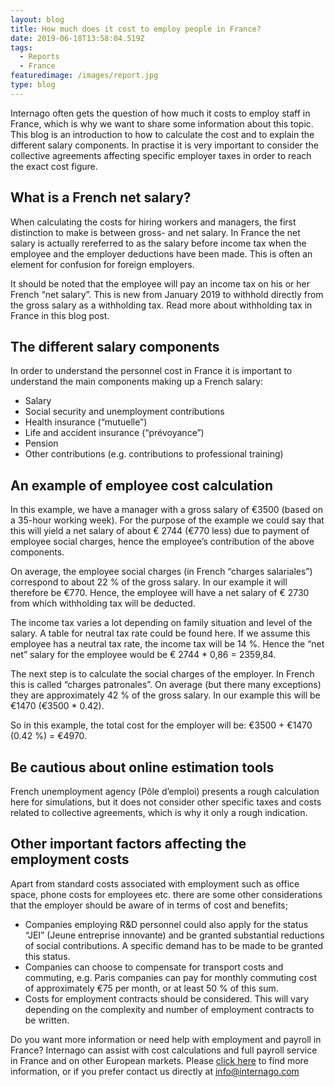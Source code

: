 ```yaml
---
layout: blog
title: How much does it cost to employ people in France?
date: 2019-06-18T13:58:04.519Z
tags:
  - Reports
  - France
featuredimage: /images/report.jpg
type: blog
---
```

Internago often gets the question of how much it costs to employ staff in France, which is why we want to share some information about this topic. This blog is an introduction to how to calculate the cost and to explain the different salary components. In practise it is very important to consider the collective agreements affecting specific employer taxes in order to reach the exact cost figure.


## What is a French net salary?
When calculating the costs for hiring workers and managers, the first distinction to make is between gross- and net salary. In France the net salary is actually rereferred to as the salary before income tax when the employee and the employer deductions have been made. This is often an element for confusion for foreign employers.


It should be noted that the employee will pay an income tax on his or her French “net salary”. This is new from January 2019 to withhold directly from the gross salary as a withholding tax. Read more about withholding tax in France in this blog post.


## The different salary components
In order to understand the personnel cost in France it is important to understand the main components making up a French salary:

* Salary
* Social security and unemployment contributions
* Health insurance (“mutuelle”)
* Life and accident insurance (“prévoyance”)
* Pension
* Other contributions (e.g. contributions to professional training)


## An example of employee cost calculation
In this example, we have a manager with a gross salary of €3500 (based on a 35-hour working week). For the purpose of the example we could say that this will yield a net salary of about € 2744 (€770 less) due to payment of employee social charges, hence the employee’s contribution of the above components.


On average, the employee social charges (in French “charges salariales”) correspond to about 22 % of the gross salary. In our example it will therefore be €770. Hence, the employee will have a net salary of € 2730 from which withholding tax will be deducted.


The income tax varies a lot depending on family situation and level of the salary. A table for neutral tax rate could be found here.  If we assume this employee has a neutral tax rate, the income tax will be 14 %. Hence the “net net” salary for the employee would be € 2744 * 0,86 = 2359,84.


The next step is to calculate the social charges of the employer. In French this is called “charges patronales”. On average (but there many exceptions) they are approximately 42 % of the gross salary. In our example this will be €1470 (€3500 * 0.42).


So in this example, the total cost for the employer will be: €3500 + €1470 (0.42 %) = €4970.


## Be cautious about online estimation tools
French unemployment agency (Pôle d’emploi) presents a rough calculation here for simulations, but it does not consider other specific taxes and costs related to collective agreements, which is why it only a rough indication.


## Other important factors affecting the employment costs
Apart from standard costs associated with employment such as office space, phone costs for employees etc. there are some other considerations that the employer should be aware of in terms of cost and benefits;

* Companies employing R&D personnel could also apply for the status “JEI” (Jeune entreprise innovante) and be granted substantial reductions of social contributions. A specific demand has to be made to be granted this status.
* Companies can choose to compensate for transport costs and commuting, e.g. Paris companies can pay for monthly commuting cost of approximately €75 per month, or at least 50 % of this sum.
* Costs for employment contracts should be considered. This will vary depending on the complexity and number of employment contracts to be written.


Do you want more information or need help with employment and payroll in France?
Internago can assist with cost calculations and full payroll service in France and on other European markets. Please [click here](https://internago.com/services) to find more information, or if you prefer contact us directly at [info@internago.com](mailto:info@internago.com)